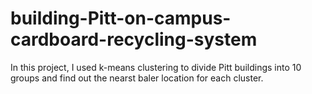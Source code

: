 # building-Pitt-on-campus-cardboard-recycling-system
In this project, I used k-means clustering to divide Pitt buildings into 10 groups and find out the nearst baler location for each cluster. 
